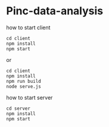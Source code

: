 # Pinc-data-analysis

how to start client

```
cd client
npm install
npm start
```

or

```
cd client
npm install
npm run build
node serve.js
```

how to start server

```
cd server
npm install
npm start
```
